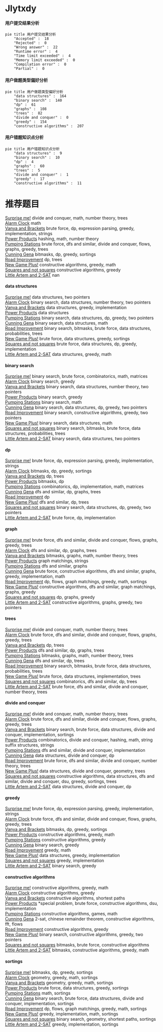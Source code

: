# Jlytxdy
<!-- tabs:start -->
#### **用户提交结果分析**

```mermaid
pie title 用户提交结果分析
    "Accepted" :  18
    "Rejected" :  0
    "Wrong answer" :  22
    "Runtime error" :  4
    "Time limit exceeded" :  4
    "Memory limit exceeded" :  0
    "Compilation error" :  0
    "Partial" :  0
```
#### **用户做题类型偏好分析**

```mermaid
pie title 用户做题类型偏好分析
    "data structures" :  164
    "binary search" :  140
    "dp" :  61
    "graphs" :  108
    "trees" :  82
    "divide and conquer" :  0
    "greedy" :  154
    "constructive algorithms" :  207
```
#### **用户错题知识点分析**

```mermaid
pie title 用户错题知识点分析
    "data structures" :  9
    "binary search" :  10
    "dp" :  4
    "graphs" :  60
    "trees" :  5
    "divide and conquer" :  1
    "greedy" :  17
    "constructive algorithms" :  11
```
<!-- tabs:end -->
# 推荐题目
[Surprise me!](http://codeforces.com/problemset/problem/809/E)		divide and conquer,
                        math,
                        number theory,
                        trees		  
[Alarm Clock](http://codeforces.com/problemset/problem/1354/A)		math		  
[Vanya and Brackets](http://codeforces.com/problemset/problem/552/E)		brute force,
                        dp,
                        expression parsing,
                        greedy,
                        implementation,
                        strings		  
[Power Products](https://codeforces.com/contest/1246/problem/B)		hashing,
                        math,
                        number theory		  
[Pumping Stations](http://codeforces.com/problemset/problem/343/E)		brute force,
                        dfs and similar,
                        divide and conquer,
                        flows,
                        graphs,
                        greedy,
                        trees		  
[Cunning Gena](http://codeforces.com/problemset/problem/417/D)		bitmasks,
                        dp,
                        greedy,
                        sortings		  
[Road Improvement](http://codeforces.com/problemset/problem/543/D)		dp,
                        trees		  
[New Game Plus!](http://codeforces.com/problemset/problem/1415/E)		constructive algorithms,
                        greedy,
                        math		  
[Squares and not squares](http://codeforces.com/problemset/problem/898/E)		constructive algorithms,
                        greedy		  
[Little Artem and 2-SAT](http://codeforces.com/problemset/problem/641/F)		nan		  
<!-- tabs:start -->
#### **data structures**
[Surprise me!](http://codeforces.com/problemset/problem/1326/E)		data structures,
                        two pointers		  
[Alarm Clock](http://codeforces.com/problemset/problem/818/E)		binary search,
                        data structures,
                        number theory,
                        two pointers		  
[Vanya and Brackets](https://codeforces.com/contest/1248/problem/E)		data structures,
                        greedy,
                        implementation		  
[Power Products](http://codeforces.com/problemset/problem/1288/E)		data structures		  
[Pumping Stations](http://codeforces.com/problemset/problem/1492/C)		binary search,
                        data structures,
                        dp,
                        greedy,
                        two pointers		  
[Cunning Gena](http://codeforces.com/problemset/problem/1490/G)		binary search,
                        data structures,
                        math		  
[Road Improvement](http://codeforces.com/problemset/problem/1479/D)		binary search,
                        bitmasks,
                        brute force,
                        data structures,
                        probabilities,
                        trees		  
[New Game Plus!](http://codeforces.com/problemset/problem/1497/A)		brute force,
                        data structures,
                        greedy,
                        sortings		  
[Squares and not squares](http://codeforces.com/problemset/problem/1491/C)		brute force,
                        data structures,
                        dp,
                        greedy,
                        implementation		  
[Little Artem and 2-SAT](http://codeforces.com/problemset/problem/1492/B)		data structures,
                        greedy,
                        math		  
#### **binary search**
[Surprise me!](http://codeforces.com/problemset/problem/837/F)		binary search,
                        brute force,
                        combinatorics,
                        math,
                        matrices		  
[Alarm Clock](https://codeforces.com/contest/672/problem/D)		binary search,
                        greedy		  
[Vanya and Brackets](http://codeforces.com/problemset/problem/818/E)		binary search,
                        data structures,
                        number theory,
                        two pointers		  
[Power Products](http://codeforces.com/problemset/problem/1329/E)		binary search,
                        greedy		  
[Pumping Stations](http://codeforces.com/problemset/problem/1352/C)		binary search,
                        math		  
[Cunning Gena](http://codeforces.com/problemset/problem/1492/C)		binary search,
                        data structures,
                        dp,
                        greedy,
                        two pointers		  
[Road Improvement](http://codeforces.com/problemset/problem/1463/D)		binary search,
                        constructive algorithms,
                        greedy,
                        two pointers		  
[New Game Plus!](http://codeforces.com/problemset/problem/1490/G)		binary search,
                        data structures,
                        math		  
[Squares and not squares](http://codeforces.com/problemset/problem/1479/D)		binary search,
                        bitmasks,
                        brute force,
                        data structures,
                        probabilities,
                        trees		  
[Little Artem and 2-SAT](http://codeforces.com/problemset/problem/1436/E)		binary search,
                        data structures,
                        two pointers		  
#### **dp**
[Surprise me!](http://codeforces.com/problemset/problem/552/E)		brute force,
                        dp,
                        expression parsing,
                        greedy,
                        implementation,
                        strings		  
[Alarm Clock](http://codeforces.com/problemset/problem/417/D)		bitmasks,
                        dp,
                        greedy,
                        sortings		  
[Vanya and Brackets](http://codeforces.com/problemset/problem/543/D)		dp,
                        trees		  
[Power Products](https://codeforces.com/contest/544/problem/E)		bitmasks,
                        dp		  
[Pumping Stations](http://codeforces.com/problemset/problem/696/C)		combinatorics,
                        dp,
                        implementation,
                        math,
                        matrices		  
[Cunning Gena](http://codeforces.com/problemset/problem/835/F)		dfs and similar,
                        dp,
                        graphs,
                        trees		  
[Road Improvement](http://codeforces.com/problemset/problem/17/C)		dp		  
[New Game Plus!](http://codeforces.com/problemset/problem/734/E)		dfs and similar,
                        dp,
                        trees		  
[Squares and not squares](http://codeforces.com/problemset/problem/1492/C)		binary search,
                        data structures,
                        dp,
                        greedy,
                        two pointers		  
[Little Artem and 2-SAT](https://codeforces.com/contest/1457/problem/C)		brute force,
                        dp,
                        implementation		  
#### **graph**
[Surprise me!](http://codeforces.com/problemset/problem/343/E)		brute force,
                        dfs and similar,
                        divide and conquer,
                        flows,
                        graphs,
                        greedy,
                        trees		  
[Alarm Clock](http://codeforces.com/problemset/problem/835/F)		dfs and similar,
                        dp,
                        graphs,
                        trees		  
[Vanya and Brackets](http://codeforces.com/problemset/problem/724/G)		bitmasks,
                        graphs,
                        math,
                        number theory,
                        trees		  
[Power Products](http://codeforces.com/problemset/problem/590/E)		graph matchings,
                        strings		  
[Pumping Stations](http://codeforces.com/problemset/problem/118/E)		dfs and similar,
                        graphs		  
[Cunning Gena](http://codeforces.com/problemset/problem/1487/C)		brute force,
                        constructive algorithms,
                        dfs and similar,
                        graphs,
                        greedy,
                        implementation,
                        math		  
[Road Improvement](http://codeforces.com/problemset/problem/1437/C)		dp,
                        flows,
                        graph matchings,
                        greedy,
                        math,
                        sortings		  
[New Game Plus!](http://codeforces.com/problemset/problem/1470/D)		constructive algorithms,
                        dfs and similar,
                        graph matchings,
                        graphs,
                        greedy		  
[Squares and not squares](http://codeforces.com/problemset/problem/1476/C)		dp,
                        graphs,
                        greedy		  
[Little Artem and 2-SAT](http://codeforces.com/problemset/problem/1304/D)		constructive algorithms,
                        graphs,
                        greedy,
                        two pointers		  
#### **trees**
[Surprise me!](http://codeforces.com/problemset/problem/809/E)		divide and conquer,
                        math,
                        number theory,
                        trees		  
[Alarm Clock](http://codeforces.com/problemset/problem/343/E)		brute force,
                        dfs and similar,
                        divide and conquer,
                        flows,
                        graphs,
                        greedy,
                        trees		  
[Vanya and Brackets](http://codeforces.com/problemset/problem/543/D)		dp,
                        trees		  
[Power Products](http://codeforces.com/problemset/problem/835/F)		dfs and similar,
                        dp,
                        graphs,
                        trees		  
[Pumping Stations](http://codeforces.com/problemset/problem/724/G)		bitmasks,
                        graphs,
                        math,
                        number theory,
                        trees		  
[Cunning Gena](http://codeforces.com/problemset/problem/734/E)		dfs and similar,
                        dp,
                        trees		  
[Road Improvement](http://codeforces.com/problemset/problem/1479/D)		binary search,
                        bitmasks,
                        brute force,
                        data structures,
                        probabilities,
                        trees		  
[New Game Plus!](http://codeforces.com/problemset/problem/1511/C)		brute force,
                        data structures,
                        implementation,
                        trees		  
[Squares and not squares](http://codeforces.com/problemset/problem/1499/F)		combinatorics,
                        dfs and similar,
                        dp,
                        trees		  
[Little Artem and 2-SAT](http://codeforces.com/problemset/problem/1491/E)		brute force,
                        dfs and similar,
                        divide and conquer,
                        number theory,
                        trees		  
#### **divide and conquer**
[Surprise me!](http://codeforces.com/problemset/problem/809/E)		divide and conquer,
                        math,
                        number theory,
                        trees		  
[Alarm Clock](http://codeforces.com/problemset/problem/343/E)		brute force,
                        dfs and similar,
                        divide and conquer,
                        flows,
                        graphs,
                        greedy,
                        trees		  
[Vanya and Brackets](http://codeforces.com/problemset/problem/1461/D)		binary search,
                        brute force,
                        data structures,
                        divide and conquer,
                        implementation,
                        sortings		  
[Power Products](http://codeforces.com/problemset/problem/1466/G)		combinatorics,
                        divide and conquer,
                        hashing,
                        math,
                        string suffix structures,
                        strings		  
[Pumping Stations](http://codeforces.com/problemset/problem/1490/D)		dfs and similar,
                        divide and conquer,
                        implementation		  
[Cunning Gena](https://codeforces.com/contest/1483/problem/C)		data structures,
                        divide and conquer,
                        dp		  
[Road Improvement](http://codeforces.com/problemset/problem/1491/E)		brute force,
                        dfs and similar,
                        divide and conquer,
                        number theory,
                        trees		  
[New Game Plus!](http://codeforces.com/problemset/problem/1303/G)		data structures,
                        divide and conquer,
                        geometry,
                        trees		  
[Squares and not squares](http://codeforces.com/problemset/problem/1494/D)		constructive algorithms,
                        data structures,
                        dfs and similar,
                        divide and conquer,
                        dsu,
                        greedy,
                        sortings,
                        trees		  
[Little Artem and 2-SAT](http://codeforces.com/problemset/problem/1482/E)		data structures,
                        divide and conquer,
                        dp		  
#### **greedy**
[Surprise me!](http://codeforces.com/problemset/problem/552/E)		brute force,
                        dp,
                        expression parsing,
                        greedy,
                        implementation,
                        strings		  
[Alarm Clock](http://codeforces.com/problemset/problem/343/E)		brute force,
                        dfs and similar,
                        divide and conquer,
                        flows,
                        graphs,
                        greedy,
                        trees		  
[Vanya and Brackets](http://codeforces.com/problemset/problem/417/D)		bitmasks,
                        dp,
                        greedy,
                        sortings		  
[Power Products](http://codeforces.com/problemset/problem/1415/E)		constructive algorithms,
                        greedy,
                        math		  
[Pumping Stations](http://codeforces.com/problemset/problem/898/E)		constructive algorithms,
                        greedy		  
[Cunning Gena](https://codeforces.com/contest/672/problem/D)		binary search,
                        greedy		  
[Road Improvement](http://codeforces.com/problemset/problem/1201/B)		greedy,
                        math		  
[New Game Plus!](https://codeforces.com/contest/1248/problem/E)		data structures,
                        greedy,
                        implementation		  
[Squares and not squares](http://codeforces.com/problemset/problem/1468/N)		greedy,
                        implementation		  
[Little Artem and 2-SAT](http://codeforces.com/problemset/problem/1329/E)		binary search,
                        greedy		  
#### **constructive algorithms**
[Surprise me!](http://codeforces.com/problemset/problem/1415/E)		constructive algorithms,
                        greedy,
                        math		  
[Alarm Clock](http://codeforces.com/problemset/problem/898/E)		constructive algorithms,
                        greedy		  
[Vanya and Brackets](http://codeforces.com/problemset/problem/317/E)		constructive algorithms,
                        shortest paths		  
[Power Products](http://codeforces.com/problemset/problem/409/H)		*special problem,
                        brute force,
                        constructive algorithms,
                        dsu,
                        implementation		  
[Pumping Stations](http://codeforces.com/problemset/problem/493/D)		constructive algorithms,
                        games,
                        math		  
[Cunning Gena](http://codeforces.com/problemset/problem/1438/C)		2-sat,
                        chinese remainder theorem,
                        constructive algorithms,
                        fft,
                        flows		  
[Road Improvement](http://codeforces.com/problemset/problem/1493/A)		constructive algorithms,
                        greedy		  
[New Game Plus!](http://codeforces.com/problemset/problem/1463/D)		binary search,
                        constructive algorithms,
                        greedy,
                        two pointers		  
[Squares and not squares](https://codeforces.com/contest/1456/problem/B)		bitmasks,
                        brute force,
                        constructive algorithms		  
[Little Artem and 2-SAT](http://codeforces.com/problemset/problem/1492/D)		bitmasks,
                        constructive algorithms,
                        greedy,
                        math		  
#### **sortings**
[Surprise me!](http://codeforces.com/problemset/problem/417/D)		bitmasks,
                        dp,
                        greedy,
                        sortings		  
[Alarm Clock](https://codeforces.com/contest/1496/problem/C)		geometry,
                        greedy,
                        math,
                        sortings		  
[Vanya and Brackets](http://codeforces.com/problemset/problem/1495/A)		geometry,
                        greedy,
                        math,
                        sortings		  
[Power Products](http://codeforces.com/problemset/problem/1497/A)		brute force,
                        data structures,
                        greedy,
                        sortings		  
[Pumping Stations](http://codeforces.com/problemset/problem/1427/A)		math,
                        sortings		  
[Cunning Gena](http://codeforces.com/problemset/problem/1461/D)		binary search,
                        brute force,
                        data structures,
                        divide and conquer,
                        implementation,
                        sortings		  
[Road Improvement](http://codeforces.com/problemset/problem/1437/C)		dp,
                        flows,
                        graph matchings,
                        greedy,
                        math,
                        sortings		  
[New Game Plus!](http://codeforces.com/problemset/problem/1473/A)		greedy,
                        implementation,
                        math,
                        sortings		  
[Squares and not squares](http://codeforces.com/problemset/problem/1486/B)		binary search,
                        geometry,
                        shortest paths,
                        sortings		  
[Little Artem and 2-SAT](http://codeforces.com/problemset/problem/1480/B)		greedy,
                        implementation,
                        sortings		  
<!-- tabs:end -->
